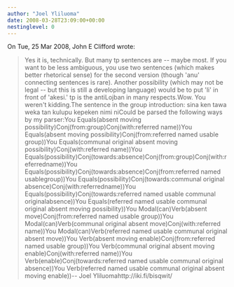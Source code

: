 ```yaml
---
author: "Joel Yliluoma"
date: 2008-03-28T23:09:00+00:00
nestinglevel: 0
---
```

On Tue, 25 Mar 2008, John E Clifford wrote:

> Yes it is, technically. But many tp sentences are --
 maybe most.
> If you want to be less ambiguous, you use two sentences (which makes
> better rhetorical sense) for the second version (though 'anu' connecting
> sentences is rare). Another possibility (which may not be legal --
 but
> this is still a developing language) would be to put 'li' in front of
> 'akesi.' tp is the antiLojban in many respects.Wow. You weren't kidding.The sentence in the group introduction: sina ken tawa weka tan kulupu kepeken nimi niCould be parsed the following ways by my parser:You Equals(absent moving possibility)Conj(from:group)Conj(with:referred name))You Equals(absent moving possibility)Conj(from:referred named usable group))You Equals(communal original absent moving possibility)Conj(with:referred name))You Equals(possibility)Conj(towards:absence)Conj(from:group)Conj(with:referredname))You Equals(possibility)Conj(towards:absence)Conj(from:referred named usablegroup))You Equals(possibility)Conj(towards:communal original absence)Conj(with:referredname))You Equals(possibility)Conj(towards:referred named usable communal originalabsence))You Equals(referred named usable communal original absent moving possibility))You Modal(can)Verb(absent move)Conj(from:referred named usable group))You Modal(can)Verb(communal original absent move)Conj(with:referred name))You Modal(can)Verb(referred named usable communal original absent move))You Verb(absent moving enable)Conj(from:referred named usable group))You Verb(communal original absent moving enable)Conj(with:referred name))You Verb(enable)Conj(towards:referred named usable communal original absence))You Verb(referred named usable communal original absent moving enable))--
Joel Yliluomahttp://iki.fi/bisqwit/